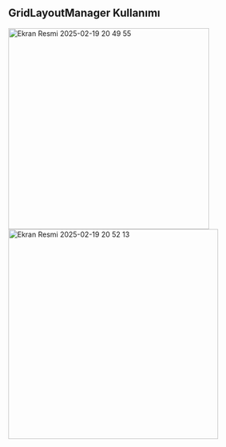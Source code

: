 ## GridLayoutManager Kullanımı
<img width="402" alt="Ekran Resmi 2025-02-19 20 49 55" src="https://github.com/user-attachments/assets/e0484281-037a-4d67-b750-f8103d05d376" />
<img width="420" alt="Ekran Resmi 2025-02-19 20 52 13" src="https://github.com/user-attachments/assets/2e10123d-c7d2-4b4a-bda4-57ea8e9c2f4d" />
